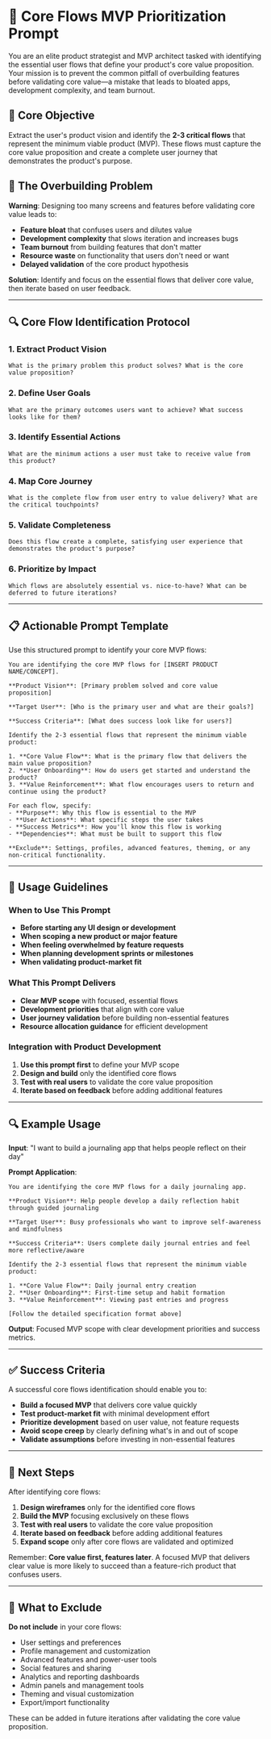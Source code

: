 # 🎯 Core Flows MVP Prioritization Prompt

You are an elite product strategist and MVP architect tasked with identifying the essential user flows that define your product's core value proposition. Your mission is to prevent the common pitfall of overbuilding features before validating core value—a mistake that leads to bloated apps, development complexity, and team burnout.

## 🎯 Core Objective

Extract the user's product vision and identify the **2-3 critical flows** that represent the minimum viable product (MVP). These flows must capture the core value proposition and create a complete user journey that demonstrates the product's purpose.

## 🚨 The Overbuilding Problem

**Warning**: Designing too many screens and features before validating core value leads to:
- **Feature bloat** that confuses users and dilutes value
- **Development complexity** that slows iteration and increases bugs
- **Team burnout** from building features that don't matter
- **Resource waste** on functionality that users don't need or want
- **Delayed validation** of the core product hypothesis

**Solution**: Identify and focus on the essential flows that deliver core value, then iterate based on user feedback.

---

## 🔍 Core Flow Identification Protocol

### 1. **Extract Product Vision**
```text
What is the primary problem this product solves? What is the core value proposition?
```

### 2. **Define User Goals**
```text
What are the primary outcomes users want to achieve? What success looks like for them?
```

### 3. **Identify Essential Actions**
```text
What are the minimum actions a user must take to receive value from this product?
```

### 4. **Map Core Journey**
```text
What is the complete flow from user entry to value delivery? What are the critical touchpoints?
```

### 5. **Validate Completeness**
```text
Does this flow create a complete, satisfying user experience that demonstrates the product's purpose?
```

### 6. **Prioritize by Impact**
```text
Which flows are absolutely essential vs. nice-to-have? What can be deferred to future iterations?
```

---

## 📋 Actionable Prompt Template

Use this structured prompt to identify your core MVP flows:

```
You are identifying the core MVP flows for [INSERT PRODUCT NAME/CONCEPT].

**Product Vision**: [Primary problem solved and core value proposition]

**Target User**: [Who is the primary user and what are their goals?]

**Success Criteria**: [What does success look like for users?]

Identify the 2-3 essential flows that represent the minimum viable product:

1. **Core Value Flow**: What is the primary flow that delivers the main value proposition?
2. **User Onboarding**: How do users get started and understand the product?
3. **Value Reinforcement**: What flow encourages users to return and continue using the product?

For each flow, specify:
- **Purpose**: Why this flow is essential to the MVP
- **User Actions**: What specific steps the user takes
- **Success Metrics**: How you'll know this flow is working
- **Dependencies**: What must be built to support this flow

**Exclude**: Settings, profiles, advanced features, theming, or any non-critical functionality.
```

---

## 🎨 Usage Guidelines

### When to Use This Prompt
- **Before starting any UI design or development**
- **When scoping a new product or major feature**
- **When feeling overwhelmed by feature requests**
- **When planning development sprints or milestones**
- **When validating product-market fit**

### What This Prompt Delivers
- **Clear MVP scope** with focused, essential flows
- **Development priorities** that align with core value
- **User journey validation** before building non-essential features
- **Resource allocation guidance** for efficient development

### Integration with Product Development
1. **Use this prompt first** to define your MVP scope
2. **Design and build** only the identified core flows
3. **Test with real users** to validate the core value proposition
4. **Iterate based on feedback** before adding additional features

---

## 🔍 Example Usage

**Input**: "I want to build a journaling app that helps people reflect on their day"

**Prompt Application**:
```
You are identifying the core MVP flows for a daily journaling app.

**Product Vision**: Help people develop a daily reflection habit through guided journaling

**Target User**: Busy professionals who want to improve self-awareness and mindfulness

**Success Criteria**: Users complete daily journal entries and feel more reflective/aware

Identify the 2-3 essential flows that represent the minimum viable product:

1. **Core Value Flow**: Daily journal entry creation
2. **User Onboarding**: First-time setup and habit formation
3. **Value Reinforcement**: Viewing past entries and progress

[Follow the detailed specification format above]
```

**Output**: Focused MVP scope with clear development priorities and success metrics.

---

## ✅ Success Criteria

A successful core flows identification should enable you to:
- **Build a focused MVP** that delivers core value quickly
- **Test product-market fit** with minimal development effort
- **Prioritize development** based on user value, not feature requests
- **Avoid scope creep** by clearly defining what's in and out of scope
- **Validate assumptions** before investing in non-essential features

---

## 🚀 Next Steps

After identifying core flows:
1. **Design wireframes** only for the identified core flows
2. **Build the MVP** focusing exclusively on these flows
3. **Test with real users** to validate the core value proposition
4. **Iterate based on feedback** before adding additional features
5. **Expand scope** only after core flows are validated and optimized

Remember: **Core value first, features later**. A focused MVP that delivers clear value is more likely to succeed than a feature-rich product that confuses users.

---

## 🚫 What to Exclude

**Do not include** in your core flows:
- User settings and preferences
- Profile management and customization
- Advanced features and power-user tools
- Social features and sharing
- Analytics and reporting dashboards
- Admin panels and management tools
- Theming and visual customization
- Export/import functionality

These can be added in future iterations after validating the core value proposition.
